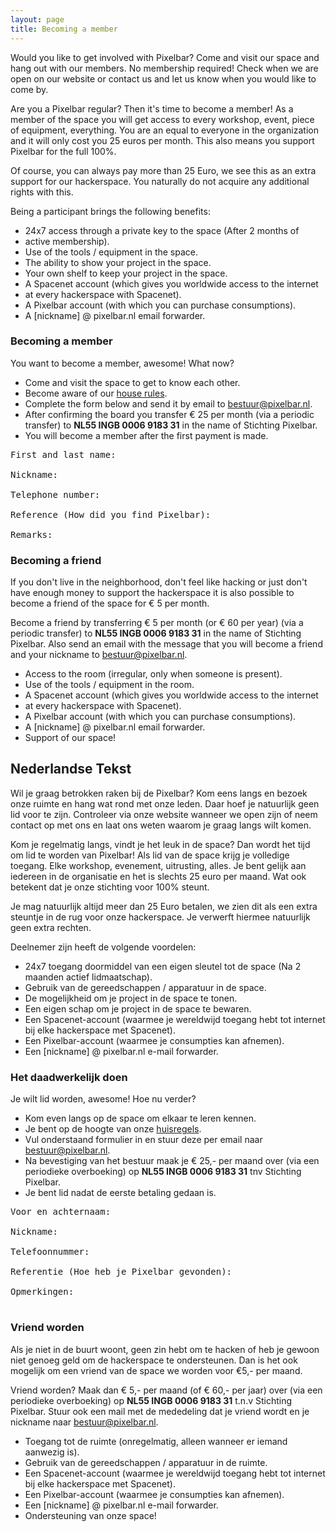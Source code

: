 ```yaml
---
layout: page
title: Becoming a member
---
```


Would you like to get involved with Pixelbar? Come and visit our space
and hang out with our members. No membership required! Check when we are
open on our website or contact us and let us know when you would like to
come by.

Are you a Pixelbar regular? Then it's time to become a member! As a
member of the space you will get access to every workshop, event, piece
of equipment, everything. You are an equal to everyone in the
organization and it will only cost you 25 euros per month. This also means you support Pixelbar for the full 100%.

<p class="message">Of course,
you can always pay more than 25 Euro, we see this as an extra support
for our hackerspace. You naturally do not acquire any additional rights
with this.</p>

Being a participant brings the following benefits:

* 24x7 access through a private key to the space (After 2 months of
* active membership).
* Use of the tools / equipment in the space.
* The ability to show your project in the space.
* Your own shelf to keep your project in the space.
* A Spacenet account (which gives you worldwide access to the internet
* at every hackerspace with Spacenet).
* A Pixelbar account (with which you can purchase consumptions).
* A [nickname] @ pixelbar.nl email forwarder.

### Becoming a member
You want to become a member, awesome! What now?

- Come and visit the space to get to know each other.
- Become aware of our [house rules](https://www.pixelbar.nl/houserules).
- Complete the form below and send it by email to [bestuur@pixelbar.nl](mailto:bestuur@pixelbar.nl).
- After confirming the board you transfer € 25 per month (via a periodic
  transfer) to **NL55 INGB 0006 9183 31** in the name of Stichting Pixelbar.
- You will become a member after the first payment is made.

<pre>
First and last name:

Nickname:

Telephone number:

Reference (How did you find Pixelbar):

Remarks:
</pre>

### Becoming a friend

If you don't live in the neighborhood, don't feel like hacking or just
don't have enough money to support the hackerspace it is also possible
to become a friend of the space for € 5 per month.

Become a friend by transferring € 5 per month (or € 60 per year) (via a
periodic transfer) to **NL55 INGB 0006 9183 31** in the name of Stichting
Pixelbar. Also send an email with the message that you will become a
friend and your nickname to [bestuur@pixelbar.nl](mailto:bestuur@pixelbar.nl).


* Access to the room (irregular, only when someone is present).
* Use of the tools / equipment in the room.
* A Spacenet account (which gives you worldwide access to the internet
* at every hackerspace with Spacenet).
* A Pixelbar account (with which you can purchase consumptions).
* A [nickname] @ pixelbar.nl email forwarder.
* Support of our space!


## Nederlandse Tekst
Wil je graag betrokken raken bij de Pixelbar? Kom eens langs en bezoek onze ruimte en hang wat rond met onze leden. Daar hoef je natuurlijk geen lid voor te zijn. Controleer via onze website wanneer we open zijn of neem contact op met ons en laat ons weten waarom je graag langs wilt komen.

Kom je regelmatig langs, vindt je het leuk in de space? Dan wordt het tijd om lid te worden van Pixelbar!
Als lid van de space krijg je volledige toegang. Elke workshop, evenement, uitrusting, alles. Je bent gelijk aan iedereen in de organisatie en het is slechts 25 euro per maand. Wat ook betekent dat je onze stichting voor 100% steunt.

<p class="message">Je mag natuurlijk altijd meer dan 25 Euro betalen, we zien dit als een extra steuntje in de rug voor onze hackerspace. Je verwerft hiermee natuurlijk geen extra rechten.</p>

Deelnemer zijn heeft de volgende voordelen:

* 24x7 toegang doormiddel van een eigen sleutel tot de space (Na 2 maanden actief lidmaatschap).
* Gebruik van de gereedschappen / apparatuur in de space.
* De mogelijkheid om je project in de space te tonen.
* Een eigen schap om je project in de space te bewaren.
* Een Spacenet-account (waarmee je wereldwijd toegang hebt tot internet bij elke hackerspace met Spacenet).
* Een Pixelbar-account (waarmee je consumpties kan afnemen).
* Een [nickname] @ pixelbar.nl e-mail forwarder.

### Het daadwerkelijk doen

Je wilt lid worden, awesome! Hoe nu verder?

* Kom even langs op de space om elkaar te leren kennen.
* Je bent op de hoogte van onze [huisregels](https://www.pixelbar.nl/houserules).
* Vul onderstaand formulier in en stuur deze per email naar [bestuur@pixelbar.nl](mailto:bestuur@pixelbar.nl).
* Na bevestiging van het bestuur maak je € 25,- per maand over (via een periodieke overboeking) op **NL55 INGB 0006 9183 31** tnv Stichting Pixelbar.
* Je bent lid nadat de eerste betaling gedaan is.

<pre>
Voor en achternaam:

Nickname:

Telefoonnummer:

Referentie (Hoe heb je Pixelbar gevonden):

Opmerkingen:

</pre>

### Vriend worden

Als je niet in de buurt woont, geen zin hebt om te hacken of heb je gewoon niet genoeg geld om de hackerspace te ondersteunen. Dan is het ook mogelijk om een vriend van de space we worden voor €5,- per maand. 

Vriend worden? Maak dan € 5,- per maand (of € 60,- per jaar) over (via een periodieke overboeking) op **NL55 INGB 0006 9183 31** t.n.v Stichting Pixelbar.
Stuur ook een mail met de mededeling dat je vriend wordt en je nickname naar [bestuur@pixelbar.nl](mailto:bestuur@pixelbar.nl).

* Toegang tot de ruimte (onregelmatig, alleen wanneer er iemand aanwezig is).
* Gebruik van de gereedschappen / apparatuur in de ruimte.
* Een Spacenet-account (waarmee je wereldwijd toegang hebt tot internet bij elke hackerspace met Spacenet).
* Een Pixelbar-account (waarmee je consumpties kan afnemen).
* Een [nickname] @ pixelbar.nl e-mail forwarder.
* Ondersteuning van onze space!

